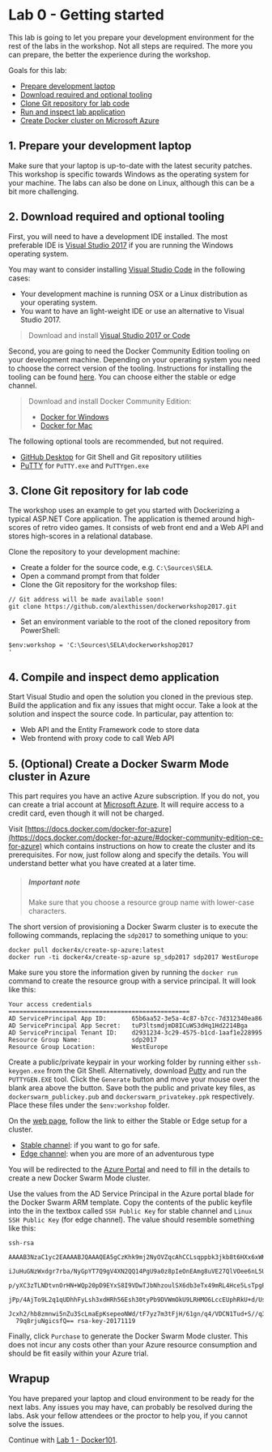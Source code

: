 # Lab 0 - Getting started

This lab is going to let you prepare your development environment for the rest of the labs in the workshop. Not all steps are required. The more you can prepare, the better the experience during the workshop.

Goals for this lab: 
- [Prepare development laptop](#1)
- [Download required and optional tooling](#2)
- [Clone Git repository for lab code](#3)
- [Run and inspect lab application](#4)
- [Create Docker cluster on Microsoft Azure](#5)
 
## <a name="1"></a>1. Prepare your development laptop
Make sure that your laptop is up-to-date with the latest security patches. This workshop is specific towards Windows as the operating system for your machine. The labs can also be done on Linux, although this can be a bit more challenging.

## <a name="2"></a>2. Download required and optional tooling
First, you will need to have a development IDE installed. The most preferable IDE is [Visual Studio 2017](https://www.visualstudio.com/vs/) if you are running the Windows operating system.

You may want to consider installing [Visual Studio Code](https://code.visualstudio.com/) in the following cases:
- Your development machine is running OSX or a Linux distribution as your operating system.
- You want to have an light-weight IDE or use an alternative to Visual Studio 2017.

> Download and install [Visual Studio 2017 or Code](https://www.visualstudio.com/downloads/)

Second, you are going to need the Docker Community Edition tooling on your development machine. Depending on your operating system you need to choose the correct version of the tooling. Instructions for installing the tooling can be found [here](https://docs.docker.com/engine/installation/). You can choose either the stable or edge channel.

> Download and install Docker Community Edition:
> - [Docker for Windows](https://docs.docker.com/docker-for-windows/install/)
> - [Docker for Mac](https://docs.docker.com/docker-for-mac/install/)

The following optional tools are recommended, but not required.

- [GitHub Desktop](https://desktop.github.com/) for Git Shell and Git repository utilities
- [PuTTY](http://www.putty.org/) for `PuTTY.exe` and `PuTTYgen.exe`

## <a name="3"></a>3. Clone Git repository for lab code
The workshop uses an example to get you started with Dockerizing a typical ASP.NET Core application. 
The application is themed around high-scores of retro video games. It consists of web front end and a Web API and stores high-scores in a relational database.

Clone the repository to your development machine:
- Create a folder for the source code, e.g. `C:\Sources\SELA`.
- Open a command prompt from that folder
- Clone the Git repository for the workshop files:

```
// Git address will be made available soon!
git clone https://github.com/alexthissen/dockerworkshop2017.git
```
- Set an environment variable to the root of the cloned repository from PowerShell:
```
$env:workshop = 'C:\Sources\SELA\dockerworkshop2017
'
```

## <a name="4"></a>4. Compile and inspect demo application
Start Visual Studio and open the solution you cloned in the previous step. 
Build the application and fix any issues that might occur. 
Take a look at the solution and inspect the source code. In particular, pay attention to:
- Web API and the Entity Framework code to store data
- Web frontend with proxy code to call Web API

## <a name="5"></a>5. (Optional) Create a Docker Swarm Mode cluster in Azure

This part requires you have an active Azure subscription. If you do not, you can create a trial account at [Microsoft Azure](https://azure.microsoft.com/en-us/free/). It will require access to a credit card, even though it will not be charged.

Visit [https://docs.docker.com/docker-for-azure](https://docs.docker.com/docker-for-azure/#docker-community-edition-ce-for-azure) which contains instructions on how to create the cluster and its prerequisites. For now, just follow along and specify the details. You will understand better what you have created at a later time.

> ##### Important note
> Make sure that you choose a resource group name with lower-case characters.

The short version of provisioning a Docker Swarm cluster is to execute the following commands, replacing the `sdp2017` to something unique to you:
```
docker pull docker4x/create-sp-azure:latest
docker run -ti docker4x/create-sp-azure sp_sdp2017 sdp2017 WestEurope
```

Make sure you store the information given by running the `docker run` command to create the resource group with a service principal. It will look like this:
```
Your access credentials ==================================================
AD ServicePrincipal App ID:       65b6aa52-3e5a-4c87-b7cc-7d312340ea86
AD ServicePrincipal App Secret:   tuP3ltsmdjmD8ICuWS3dHq1Hd2214Bga
AD ServicePrincipal Tenant ID:    d2931234-3c29-4575-b1cd-1aaf1e228995
Resource Group Name:              sdp2017
Resource Group Location:          WestEurope
```

Create a public/private keypair in your working folder by running either `ssh-keygen.exe` from the Git Shell. Alternatively, download [Putty](http://www.putty.org/) and run the `PUTTYGEN.EXE` tool. Click the `Generate` button and move your mouse over the blank area above the button. Save both the public and private key files, as `dockerswarm_publickey.pub` and `dockerswarm_privatekey.ppk` respectively. Place these files under the `$env:workshop` folder.

On the [web page](https://docs.docker.com/docker-for-azure/#docker-community-edition-ce-for-azure), follow the link to either the Stable or Edge setup for a cluster. 
- [Stable channel](https://portal.azure.com/#create/Microsoft.Template/uri/https%3A%2F%2Fdownload.docker.com%2Fazure%2Fstable%2FDocker.tmpl): if you want to go for safe. 
- [Edge channel](https://portal.azure.com/#create/Microsoft.Template/uri/https%3A%2F%2Fdownload.docker.com%2Fazure%2Fedge%2FDocker.tmpl): when you are more of an adventurous type

You will be redirected to the [Azure Portal](https://portal.azure.com) and need to fill in the details to create a new Docker Swarm Mode cluster. 

Use the values from the AD Service Principal in the Azure portal blade for the Docker Swarm ARM template. Copy the contents of the public keyfile into the in the textbox called `SSH Public Key` for stable channel and `Linux SSH Public Key` (for edge channel). The value should resemble something like this:
```
ssh-rsa
  AAAAB3NzaC1yc2EAAAABJQAAAQEA5gCzKhk9mj2NyOVZqcAhCCLsqppbk3jkb8t6HXx6xWK
  iJuHuGNzWxdgr7rba/NyGpYT7Q9gV4XN2QQ14PgU9a0z8pIeOnEAmg8uVE27QlVOee6nL5U
  p/yXC3zTLNDtvnOrHN+WQp20pD9EYxS8I9VDwTJbNhzoulSX6db3eTx49mRL4Hce5LsTpgP
  jPp/4AjTo9L2q1qUDhhFyLsh3xdHRh56Esh30tyPb9DVWmOkU9LRHMO6LccEUphRkU+d/Us
  Jcxh2/hb8zmnwi5nZu3ScLmaEpKsepeoNWd/tF7yz7m3tFjH/61gn/q4/VDCN1Tud+S//q3
  79q8rjuNgicsfQ== rsa-key-20171119
```

Finally, click `Purchase` to generate the Docker Swarm Mode cluster. This does not incur any costs other than your Azure resource consumption and should be fit easily within your Azure trial.

## Wrapup
You have prepared your laptop and cloud environment to be ready for the next labs. Any issues you may have, can probably be resolved during the labs. Ask your fellow attendees or the proctor to help you, if you cannot solve the issues.

Continue with [Lab 1 - Docker101](Lab1-Docker101.md).